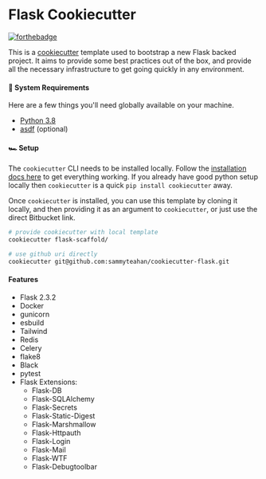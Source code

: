# Flask Cookiecutter

[![forthebadge](https://forthebadge.com/images/badges/powered-by-energy-drinks.svg)](https://forthebadge.com)

This is a [cookiecutter](https://github.com/cookiecutter/cookiecutter) template used to bootstrap a new Flask backed project. It aims to provide some best practices out of the box, and provide all the necessary infrastructure to get going quickly in any environment.

#### 🚧 System Requirements

Here are a few things you'll need globally available on your machine.

- [Python 3.8](https://www.python.org/)
- [asdf](https://asdf-vm.com/) (optional)

#### 🏎 Setup

The `cookiecutter` CLI needs to be installed locally. Follow the [installation docs here](https://cookiecutter.readthedocs.io/en/stable/installation.html) to get everything working. If you already have good python setup locally then `cookiecutter` is a quick `pip install cookiecutter` away.

Once `cookiecutter` is installed, you can use this template by cloning it locally, and then providing it as an argument to `cookiecutter`, or just use the direct Bitbucket link.

```bash
# provide cookiecutter with local template
cookiecutter flask-scaffold/

# use github uri directly
cookiecutter git@github.com:sammyteahan/cookiecutter-flask.git
```

#### Features

* Flask 2.3.2
* Docker
* gunicorn
* esbuild
* Tailwind
* Redis
* Celery
* flake8
* Black
* pytest
* Flask Extensions:
  * Flask-DB
  * Flask-SQLAlchemy
  * Flask-Secrets
  * Flask-Static-Digest
  * Flask-Marshmallow
  * Flask-Httpauth
  * Flask-Login
  * Flask-Mail
  * Flask-WTF
  * Flask-Debugtoolbar
